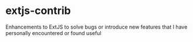 # extjs-contrib
Enhancements to ExtJS to solve bugs or introduce new features that I have personally encountered or found useful
